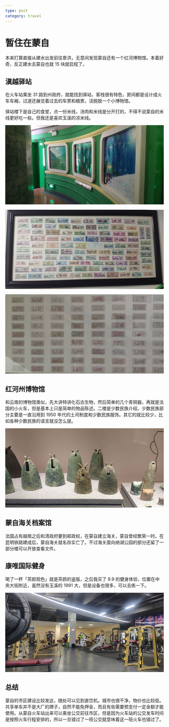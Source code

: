 ```yaml
---
type: post
category: travel
---
```


# 暂住在蒙自

本来打算直接从建水出发前往景洪，无意间发现蒙自还有一个红河博物馆。本着好奇，反正建水去蒙自也就 15 块就启程了。

## 滇越驿站

在火车站乘坐 31 路到州政府，就能找到驿站，客栈很有特色，房间都是设计成火车车厢，过道还展览着过去的车票和粮票，活脱脱一个小博物馆。

驿站楼下是自己的食堂，点一份米线，汤肉和米线是分开打的，不得不说蒙自的米线更好吃一些。但我还是喜欢玉溪的凉米线。

![旅店内部](./2020-08-21-1.jpg)

![粮票](./2020-08-21-4.jpg)

![车票](./2020-08-21-5.jpg)

## 红河州博物馆

和云南的博物馆类似，先大讲特讲化石古生物，然后简单的几个青铜器，再就是法国的小火车，但是基本上只是简单的物品陈述。二楼是少数民族介绍，少数民族部分主要是一直沿用到 1950 年代的土司制度和少数民族服饰。其它的就比较少，比如各种少数民族的语言就没怎么提。

![青铜器](./2020-08-21-2.jpg)

## 蒙自海关档案馆

法国占有越南之后和清政府要到邮政权，在蒙自建立海关，蒙自曾经繁荣一时。在昆明铁路建成后，蒙自海关就名存实亡了。不过海关面向纳湖公园的部分还留了一部分楼可以开放查看文件。

## 康唯国际健身

喝了一杯「茶颜观色」就是茶颜的盗版，之后我买了 9.9 的健身体验，位置在中央大街附近，虽然没有玉溪的 1991 大，但是设备也很多，可以去练一下。

![健身房](./2020-08-21-3.jpg)

## 总结

蒙自的市区建设比较发达，随处可以见到直饮机。城市也很干净，物价也比较低。共享单车并不是大厂的牌子，自然不能免押金，而且有些需要预支付一定金额才能使用。从蒙自火车站出来可以乘坐公交前往市区，但是因为火车站的公交发车时间是按照火车行程安排的，所以一旦错过了一班公交就意味着这一班火车也错过了。
